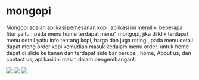 # mongopi

Mongopi adalah aplikasi pemesanan kopi, aplikasi ini memiliki beberapa fitur yaitu : pada menu home terdapat menu" mongopi, jika di klik terdapat menu detail yaitu info tentang kopi, harga dan juga rating , pada menu detail dapat meng order kopi kemudian masuk kedalam menu order. untuk home dapat di slide ke kanan dan terdapat side bar berupa , home, About us, dan contact us, aplikasi ini masih dalam pengembangan!.


![](https://i.ibb.co/hRYrT6Q/Whats-App-Image-2020-05-26-at-9-27-12-PM.jpg)
![](https://i.ibb.co/w0pGht9/Whats-App-Image-2020-06-08-at-6-24-35-PM-1.jpg)
![](https://i.ibb.co/WKSpFLz/Whats-App-Image-2020-06-08-at-6-24-35-PM.jpg)
